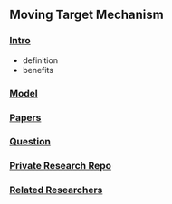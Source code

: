 ## Moving Target Mechanism


### [Intro](./intro)
- definition
- benefits

### [Model](./model)

### [Papers](./papers)

### [Question](./file/question.md)

### [Private Research Repo](../../../../Moving-Target-Defense)

### [Related Researchers](./file/peers.md)
